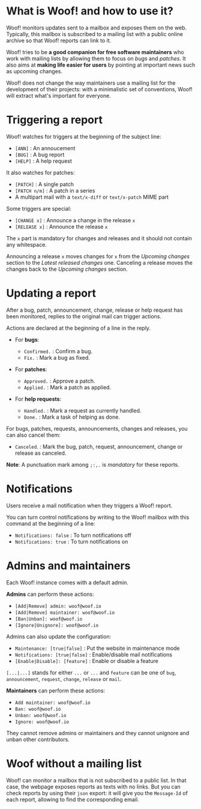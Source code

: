 <div class="container">


# What is Woof! and how to use it?

Woof! monitors updates sent to a mailbox and exposes them on the web.
Typically, this mailbox is subscribed to a mailing list with a public
online archive so that Woof! reports can link to it.

Woof! tries to be **a good companion for free software maintainers** who
work with mailing lists by allowing them to focus on *bugs* and *patches*.
It also aims at **making life easier for users** by pointing at important
news such as upcoming changes.

Woof! does not change the way maintainers use a mailing list for the
development of their projects: with a minimalistic set of conventions,
Woof! will extract what's important for everyone.


# Triggering a report

Woof! watches for triggers at the beginning of the subject line:

-   `[ANN]` : An annoucement
-   `[BUG]` : A bug report
-   `[HELP]` : A help request

It also watches for patches:

-   `[PATCH]` : A single patch
-   `[PATCH n/m]` : A patch in a series
-   A multipart mail with a `text/x-diff` or `text/x-patch` MIME part

Some triggers are special:

-   `[CHANGE x]` : Announce a change in the release `x`
-   `[RELEASE x]` : Announce the release `x`

The `x` part is mandatory for changes and releases and it should not
contain any whitespace.

Announcing a release `x` moves changes for `x` from the *Upcoming changes*
section to the *Latest released changes* one.  Canceling a release moves
the changes back to the *Upcoming changes* section.


# Updating a report

After a bug, patch, announcement, change, release or help request has
been monitored, replies to the original mail can trigger actions.

Actions are declared at the beginning of a line in the reply.

-   For **bugs**:
    -   `Confirmed.` : Confirm a bug.
    -   `Fix.` : Mark a bug as fixed.

-   For **patches**:
    -   `Approved.` : Approve a patch.
    -   `Applied.` : Mark a patch as applied.

-   For **help requests**:
    -   `Handled.` : Mark a request as currently handled.
    -   `Done.` : Mark a task of helping as done.

For bugs, patches, requests, announcements, changes and releases, you
can also cancel them:

-   `Canceled`. : Mark the bug, patch, request, announcement, change or
    release as canceled.

**Note**: A punctuation mark among `;:,.` is *mandatory* for these reports.


# Notifications

Users receive a mail notification when they triggers a Woof! report.

You can turn control notifications by writing to the Woof! mailbox
with this command at the beginning of a line:

-   `Notifications: false` : To turn notifications off
-   `Notifications: true` : To turn notifications on


# Admins and maintainers

Each Woof! instance comes with a default admin.

**Admins** can perform these actions:

-   `[Add|Remove] admin: woof@woof.io`
-   `[Add|Remove] maintainer: woof@woof.io`
-   `[Ban|Unban]: woof@woof.io`
-   `[Ignore|Unignore]: woof@woof.io`

Admins can also update the configuration:

-   `Maintenance: [true|false]` : Put the website in maintenance mode
-   `Notifications: [true|false]` : Enable/disable mail notifications
-   `[Enable|Disable]: [feature]` : Enable or disable a feature

`[...|...]` stands for either `...` or `...` and `feature` can be one of `bug`,
`announcement`, `request`, `change`, `release` or `mail`.

**Maintainers** can perform these actions:

-   `Add maintainer: woof@woof.io`
-   `Ban: woof@woof.io`
-   `Unban: woof@woof.io`
-   `Ignore: woof@woof.io`

They cannot remove admins or maintainers and they cannot unignore and
unban other contributors.


# Woof without a mailing list

Woof! can monitor a mailbox that is not subscribed to a public list.
In that case, the webpage exposes reports as texts with no links.  But
you can check reports by using their `json` export: it will give you the
`Message-Id` of each report, allowing to find the corresponding email.

</div>

